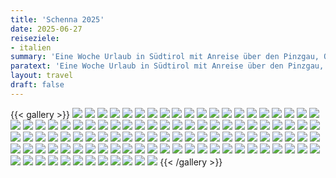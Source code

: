 ```yaml
---
title: 'Schenna 2025'
date: 2025-06-27
reiseziele:
- italien 
summary: 'Eine Woche Urlaub in Südtirol mit Anreise über den Pinzgau, Osttirol und Venetien, sowie einem Abstecher ins Trentino.'
paratext: 'Eine Woche Urlaub in Südtirol mit Anreise über den Pinzgau, Osttirol und Venetien, sowie einem Abstecher ins Trentino.'
layout: travel
draft: false
---
```


{{< gallery >}}
<img src="img/Schenna_20250620_011.jpg" class="grid-w25" />
<img src="img/Schenna_20250620_012.jpg" class="grid-w25" />
<img src="img/Schenna_20250620_015.jpg" class="grid-w25" />
<img src="img/Schenna_20250620_017.jpg" class="grid-w25" />
<img src="img/Schenna_20250620_036.jpg" class="grid-w25" />
<img src="img/Schenna_20250620_039.jpg" class="grid-w25" />
<img src="img/Schenna_20250620_042.jpg" class="grid-w25" />
<img src="img/Schenna_20250620_047.jpg" class="grid-w25" />
<img src="img/Schenna_20250620_048.jpg" class="grid-w25" />
<img src="img/Schenna_20250620_050.jpg" class="grid-w25" />
<img src="img/Schenna_20250620_053.jpg" class="grid-w25" />
<img src="img/Schenna_20250620_056.jpg" class="grid-w25" />
<img src="img/Schenna_20250620_057.jpg" class="grid-w25" />
<img src="img/Schenna_20250620_070.jpg" class="grid-w25" />
<img src="img/Schenna_20250620_072.jpg" class="grid-w25" />
<img src="img/Schenna_20250620_074.jpg" class="grid-w25" />
<img src="img/Schenna_20250620_077.jpg" class="grid-w25" />
<img src="img/Schenna_20250621_081.jpg" class="grid-w25" />
<img src="img/Schenna_20250621_086.jpg" class="grid-w25" />
<img src="img/Schenna_20250621_098.jpg" class="grid-w25" />
<img src="img/Schenna_20250621_102.jpg" class="grid-w25" />
<img src="img/Schenna_20250621_103.jpg" class="grid-w25" />
<img src="img/Schenna_20250621_106.jpg" class="grid-w25" />
<img src="img/Schenna_20250621_108.jpg" class="grid-w25" />
<img src="img/Schenna_20250621_117.jpg" class="grid-w25" />
<img src="img/Schenna_20250621_126.jpg" class="grid-w25" />
<img src="img/Schenna_20250621_131.jpg" class="grid-w25" />
<img src="img/Schenna_20250621_132.jpg" class="grid-w25" />
<img src="img/Schenna_20250621_134.jpg" class="grid-w25" />
<img src="img/Schenna_20250621_147.jpg" class="grid-w25" />
<img src="img/Schenna_20250621_149.jpg" class="grid-w25" />
<img src="img/Schenna_20250621_151.jpg" class="grid-w25" />
<img src="img/Schenna_20250621_156.jpg" class="grid-w25" />
<img src="img/Schenna_20250621_159.jpg" class="grid-w25" />
<img src="img/Schenna_20250621_160.jpg" class="grid-w25" />
<img src="img/Schenna_20250622_162.jpg" class="grid-w25" />
<img src="img/Schenna_20250622_165.jpg" class="grid-w25" />
<img src="img/Schenna_20250622_167.jpg" class="grid-w25" />
<img src="img/Schenna_20250622_169.jpg" class="grid-w25" />
<img src="img/Schenna_20250622_171.jpg" class="grid-w25" />
<img src="img/Schenna_20250622_175.jpg" class="grid-w25" />
<img src="img/Schenna_20250622_177.jpg" class="grid-w25" />
<img src="img/Schenna_20250622_182.jpg" class="grid-w25" />
<img src="img/Schenna_20250622_187.jpg" class="grid-w25" />
<img src="img/Schenna_20250622_190.jpg" class="grid-w25" />
<img src="img/Schenna_20250622_192.jpg" class="grid-w25" />
<img src="img/Schenna_20250622_195.jpg" class="grid-w25" />
<img src="img/Schenna_20250622_197.jpg" class="grid-w25" />
<img src="img/Schenna_20250622_199.jpg" class="grid-w25" />
<img src="img/Schenna_20250622_201.jpg" class="grid-w25" />
<img src="img/Schenna_20250622_204.jpg" class="grid-w25" />
<img src="img/Schenna_20250622_205.jpg" class="grid-w25" />
<img src="img/Schenna_20250622_206.jpg" class="grid-w25" />
<img src="img/Schenna_20250622_207.jpg" class="grid-w25" />
<img src="img/Schenna_20250622_208.jpg" class="grid-w25" />
<img src="img/Schenna_20250622_210.jpg" class="grid-w25" />
<img src="img/Schenna_20250622_211.jpg" class="grid-w25" />
<img src="img/Schenna_20250624_216.jpg" class="grid-w25" />
<img src="img/Schenna_20250624_222.jpg" class="grid-w25" />
<img src="img/Schenna_20250624_223.jpg" class="grid-w25" />
<img src="img/Schenna_20250624_224.jpg" class="grid-w25" />
<img src="img/Schenna_20250624_226.jpg" class="grid-w25" />
<img src="img/Schenna_20250624_228.jpg" class="grid-w25" />
<img src="img/Schenna_20250624_229.jpg" class="grid-w25" />
<img src="img/Schenna_20250624_230.jpg" class="grid-w25" />
<img src="img/Schenna_20250624_233.jpg" class="grid-w25" />
<img src="img/Schenna_20250624_235.jpg" class="grid-w25" />
<img src="img/Schenna_20250624_238.jpg" class="grid-w25" />
<img src="img/Schenna_20250624_240.jpg" class="grid-w25" />
<img src="img/Schenna_20250624_246.jpg" class="grid-w25" />
<img src="img/Schenna_20250624_247.jpg" class="grid-w25" />
<img src="img/Schenna_20250624_251.jpg" class="grid-w25" />
<img src="img/Schenna_20250624_253.jpg" class="grid-w25" />
<img src="img/Schenna_20250624_254.jpg" class="grid-w25" />
<img src="img/Schenna_20250624_258.jpg" class="grid-w25" />
<img src="img/Schenna_20250624_260.jpg" class="grid-w25" />
<img src="img/Schenna_20250624_262.jpg" class="grid-w25" />
<img src="img/Schenna_20250624_265.jpg" class="grid-w25" />
<img src="img/Schenna_20250624_266.jpg" class="grid-w25" />
<img src="img/Schenna_20250624_267.jpg" class="grid-w25" />
<img src="img/Schenna_20250624_269.jpg" class="grid-w25" />
<img src="img/Schenna_20250624_272.jpg" class="grid-w25" />
<img src="img/Schenna_20250624_273.jpg" class="grid-w25" />
<img src="img/Schenna_20250624_275.jpg" class="grid-w25" />
<img src="img/Schenna_20250624_282.jpg" class="grid-w25" />
<img src="img/Schenna_20250624_283.jpg" class="grid-w25" />
<img src="img/Schenna_20250624_284.jpg" class="grid-w25" />
<img src="img/Schenna_20250624_286.jpg" class="grid-w25" />
<img src="img/Schenna_20250624_292.jpg" class="grid-w25" />
<img src="img/Schenna_20250624_295.jpg" class="grid-w25" />
<img src="img/Schenna_20250624_297.jpg" class="grid-w25" />
<img src="img/Schenna_20250624_302.jpg" class="grid-w25" />
<img src="img/Schenna_20250624_304.jpg" class="grid-w25" />
<img src="img/Schenna_20250624_306.jpg" class="grid-w25" />
<img src="img/Schenna_20250624_307.jpg" class="grid-w25" />
<img src="img/Schenna_20250624_308.jpg" class="grid-w25" />
<img src="img/Schenna_20250624_309.jpg" class="grid-w25" />
<img src="img/Schenna_20250624_311.jpg" class="grid-w25" />
<img src="img/Schenna_20250624_313.jpg" class="grid-w25" />
<img src="img/Schenna_20250624_315.jpg" class="grid-w25" />
<img src="img/Schenna_20250624_316.jpg" class="grid-w25" />
<img src="img/Schenna_20250624_320.jpg" class="grid-w25" />
<img src="img/Schenna_20250624_321.jpg" class="grid-w25" />
<img src="img/Schenna_20250625_324.jpg" class="grid-w25" />
<img src="img/Schenna_20250625_325.jpg" class="grid-w25" />
<img src="img/Schenna_20250625_326.jpg" class="grid-w25" />
<img src="img/Schenna_20250625_328.jpg" class="grid-w25" />
{{< /gallery >}}